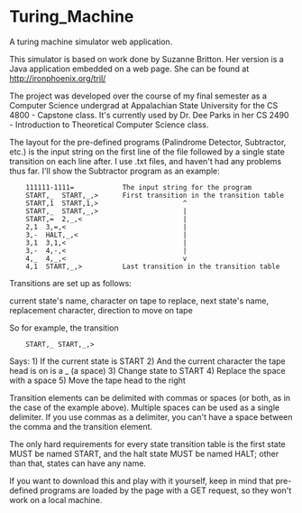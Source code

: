 Turing_Machine
==============

A turing machine simulator web application.

This simulator is based on work done by Suzanne Britton.  Her version is a Java application embedded on a web page.  She can be found at http://ironphoenix.org/tril/

The project was developed over the course of my final semester as a Computer Science undergrad at Appalachian State University for the CS 4800 - Capstone class.  It's currently used by Dr. Dee Parks in her CS 2490 - Introduction to Theoretical Computer Science class.

The layout for the pre-defined programs (Palindrome Detector, Subtractor, etc.) is the input string on the first line of the file followed by a single state transition on each line after.  I use .txt files, and haven't had any problems thus far.  I'll show the Subtractor program as an example:

        111111-1111=            The input string for the program
        START,_  START,_,>      First transition in the transition table
        START,1  START,1,>                     ^
        START,_  START,_,>                     |
        START,=  2,_,<                         |
        2,1  3,=,<                             |
        3,-  HALT,_,<                          |
        3,1  3,1,<                             |
        3,-  4,-,<                             |
        4,_  4,_,<                             v
        4,1  START,_,>          Last transition in the transition table


Transitions are set up as follows:

current state's name, character on tape to replace, next state's name, replacement character, direction to move on tape

So for example, the transition

        START,_ START,_,>
        
Says:
	1) If the current state is START
  	2) And the current character the tape head is on is a _ (a space)
  	3) Change state to START
	4) Replace the space with a space
  	5) Move the tape head to the right
  
Transition elements can be delimited with commas or spaces (or both, as in the case of the example above).  Multiple spaces can be used as a single delimiter.  If you use commas as a delimiter, you can't have a space between the comma and the transition element.

The only hard requirements for every state transition table is the first state MUST be named START, and the halt state MUST be named HALT; other than that, states can have any name.

If you want to download this and play with it yourself, keep in mind that pre-defined programs are loaded by the page with a GET request, so they won't work on a local machine.
